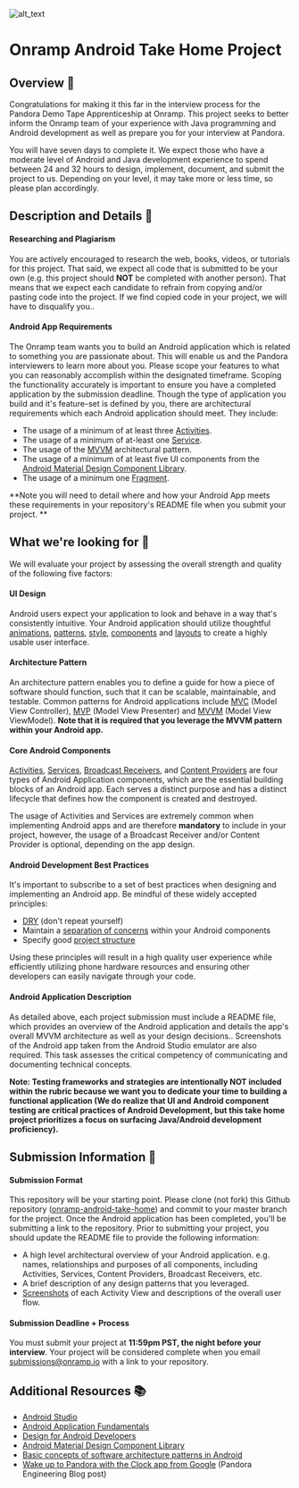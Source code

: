 ![alt_text](https://s2-cdn.greenhouse.io/external_greenhouse_job_boards/logos/400/173/100/resized/Onramp_final_logo_for_twitter___instagram.jpg?1548972880 "image_tooltip")

# Onramp Android Take Home Project 

## Overview 🤖

Congratulations for making it this far in the interview process for the Pandora Demo Tape Apprenticeship at Onramp. This project seeks to better inform the Onramp team of your experience with Java programming and Android development as well as prepare you for your interview at Pandora. 

You will have seven days to complete it. We expect those who have a moderate level of Android and Java development experience to spend between 24 and 32 hours to design, implement, document, and submit the project to us. Depending on your level, it may take more or less time, so please plan accordingly.

## Description and Details 🔎

#### Researching and Plagiarism

You are actively encouraged to research the web, books, videos, or tutorials for this project. That said, we expect all code that is submitted to be your own (e.g. this project should **NOT** be completed with another person). That means that we expect each candidate to refrain from copying and/or pasting code into the project. If we find copied code in your project, we will have to disqualify you.. 

#### Android App Requirements

The Onramp team wants you to build an Android application which is related to something you are passionate about. This will enable us and the Pandora interviewers to learn more about you. Please scope your features to what you can reasonably accomplish within the designated timeframe. Scoping the functionality accurately is important to ensure you have a completed application by the submission deadline. Though the type of application you build and it's feature-set is defined by you, there are architectural requirements which each Android application should meet. They include:

*   The usage of a minimum of at least three [Activities](https://developer.android.com/guide/components/activities). 
*   The usage of a minimum of at-least one [Service](https://developer.android.com/guide/components/services).
*   The usage of the [MVVM](https://medium.com/@husayn.hakeem/android-by-example-mvvm-data-binding-introduction-part-1-6a7a5f388bf7) architectural pattern.
*   The usage of a minimum of at least five UI components from the [Android Material Design Component Library](https://material.io/design/components/bottom-navigation.html).
*   The usage of a minimum one [Fragment](https://developer.android.com/guide/components/fragments).

**Note you will need to detail where and how your Android App meets these requirements in your repository's  README file when you submit your project.  **

## What we're looking for 🌟

We will evaluate your project by assessing the overall strength and quality of the following five factors: 

#### UI Design

Android users expect your application to look and behave in a way that's consistently intuitive. Your Android application should utilize thoughtful [animations](https://material.io/design/motion/), [patterns](https://material.io/design/), [style](https://material.io/design/color/), [components](https://material.io/design/components/) and [layouts](https://material.io/design/layout/understanding-layout.html) to create a highly usable user interface.

#### Architecture Pattern

An architecture pattern enables you to define a guide for how a piece of software should function, such that it can be scalable, maintainable, and testable. Common patterns for Android applications include [MVC](https://medium.com/upday-devs/android-architecture-patterns-part-1-model-view-controller-3baecef5f2b6) (Model View Controller), [MVP](https://android.jlelse.eu/architectural-guidelines-to-follow-for-mvp-pattern-in-android-2374848a0157) (Model View Presenter) and [MVVM](https://medium.com/@husayn.hakeem/android-by-example-mvvm-data-binding-introduction-part-1-6a7a5f388bf7) (Model View ViewModel). **Note that it is required that you leverage the MVVM pattern within your Android app.**


#### Core Android Components

[Activities](https://developer.android.com/guide/components/activities), [Services](https://developer.android.com/guide/components/services), [Broadcast Receivers](https://developer.android.com/reference/android/content/BroadcastReceiver.html), and [Content Providers](https://developer.android.com/guide/topics/providers/content-providers.html) are four types of Android Application components, which are the essential building blocks of an Android app. Each serves a distinct purpose and has a distinct lifecycle that defines how the component is created and destroyed. 

The usage of Activities and Services are extremely common when implementing Android apps and are therefore **mandatory** to include in your project, however, the usage of a Broadcast Receiver and/or Content Provider is optional, depending on the app design.

#### Android Development Best Practices

It's important to subscribe to a set of best practices when designing and implementing an Android app. Be mindful of these widely accepted principles:

*   [DRY](https://code.tutsplus.com/tutorials/3-key-software-principles-you-must-understand--net-25161) (don't repeat yourself)
*   Maintain a [separation of concerns](https://developer.android.com/jetpack/docs/guide#separation-of-concerns) within your Android components
*   Specify good [project structure](https://developer.android.com/studio/intro)

Using these principles will result in a high quality user experience while efficiently utilizing phone hardware resources and ensuring other developers can easily navigate through your code.

#### Android Application Description

As detailed above, each project submission must include a README file, which provides an overview of the Android application and details the app's overall MVVM architecture as well as your design decisions.. Screenshots of the Android app taken from the Android Studio emulator are also required. This task assesses the critical competency of communicating and documenting technical concepts.

**Note: Testing frameworks and strategies are intentionally NOT included within the rubric because we want you to dedicate your time to building a functional application (We do realize that UI and Android component testing are critical practices of Android Development, but this take home project prioritizes a focus on surfacing Java/Android development proficiency).**

## Submission Information 🚀

#### Submission Format

This repository will be your starting point. Please clone (not fork) this Github repository ([onramp-android-take-home](https://github.com/onramp-io/onramp-android-take-home)) and commit to your master branch for the project. Once the Android application has been completed, you'll be submitting a link to the repository. Prior to submitting your project, you should update the README file to provide the following information:

*   A high level architectural overview of your Android application. e.g. names, relationships and purposes of all components, including Activities, Services, Content Providers, Broadcast Receivers, etc. 
*   A brief description of any design patterns that you leveraged.
*   [Screenshots](https://developer.android.com/studio/debug/am-screenshot) of each Activity View and descriptions of the overall user flow.

#### Submission Deadline + Process

You must submit your project at **11:59pm PST, the night before your interview**. Your project will be considered complete when you email [submissions@onramp.io](mailto:engineering@onramp.io) with a link to your repository. 

## Additional Resources 📚

*   [Android Studio](https://developer.android.com/studio)
*   [Android Application Fundamentals](https://developer.android.com/guide/components/fundamentals)
*   [Design for Android Developers](https://developer.android.com/design)
*   [Android Material Design Component Library](https://material.io/design/components/bottom-navigation.html)
*   [Basic concepts of software architecture patterns in Android](https://android.jlelse.eu/basic-concepts-of-software-architecture-patterns-in-android-c76e53f46cba)
*   [Wake up to Pandora with the Clock app from Google](https://engineering.pandora.com/wake-up-to-pandora-with-the-clock-app-from-google-7859fe7743aa) (Pandora Engineering Blog post)
